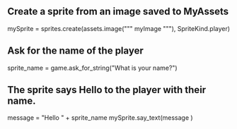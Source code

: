 ## Create a sprite from an image saved to MyAssets
mySprite = sprites.create(assets.image("""
    myImage
"""), SpriteKind.player)

## Ask for the name of the player 
sprite_name = game.ask_for_string("What is your name?")

## The sprite says Hello to the player with their name.
message = "Hello " + sprite_name 
mySprite.say_text(message )
